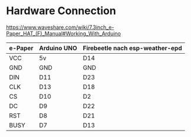 # Hardware Connection
https://www.waveshare.com/wiki/7.3inch_e-Paper_HAT_(F)_Manual#Working_With_Arduino

| e-Paper | Arduino UNO |  Firebeetle nach esp-weather-epd |
| --- | --- | --- |
| VCC | 5v | D14 |
| GND | GND | GND |
| DIN | D11 | D23 |
| CLK | D13 | D18 |
| CS | D10 | D2 |
| DC | D9 | D22 |
| RST | D8 | D21 |
| BUSY | D7 | D13 |

